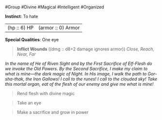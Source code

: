 #Group #Divine #Magical #Intelligent #Organized

**Instinct**: To hate

|       |         |
| ----- | ------- |
| (hp :: 6) HP | (armor :: 0) Armor |

**Special Qualities**: One eye

> **Inflict Wounds** ((dmg :: d8+2 damage ignores armor))
> *Close, Reach, Near, Far*

*In the name of He of Riven Sight and by the First Sacrifice of Elf-Flesh do we invoke the Old Powers. By the Second Sacrifice, I make my claim to what is mine—the dark magic of Night. In His image, I walk the path to Gor-sha-thak, the Iron Gallows! I call to the runes! I call to the clouded sky! Take this mortal organ, eat of the flesh of our enemy and give me what is mine!*

>Rend flesh with divine magic

>Take an eye

>Make a sacrifice and grow in power